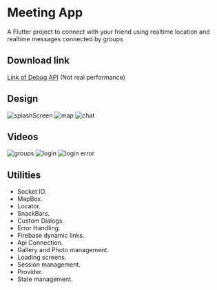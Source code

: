 # Meeting App

A Flutter project to connect with your friend using realtime location and realtime messages connected by groups

## Download link 

[Link of Debug API](https://drive.google.com/file/d/1VlzyS3-oXfBLIkS79l1prCu9RZF2hKsI/view?usp=sharing) (Not real performance)


## Design 
![splashScreen](./resources/splash.png) ![map](./resources/map.png) ![chat](./resources/map_chat.png)

## Videos
![groups](./resources/group.gif) ![login](./resources/login.gif)  ![login error](./resources/login-error.gif)



## Utilities
- Socket IO.
- MapBox.
- Locator.
- SnackBars.
- Custom Dialogs.
- Error Handling.
- Firebase dynamic links.
- Api Connection.
- Gallery and Photo management.
- Loading screens.
- Session management.
- Provider.
- State management.



